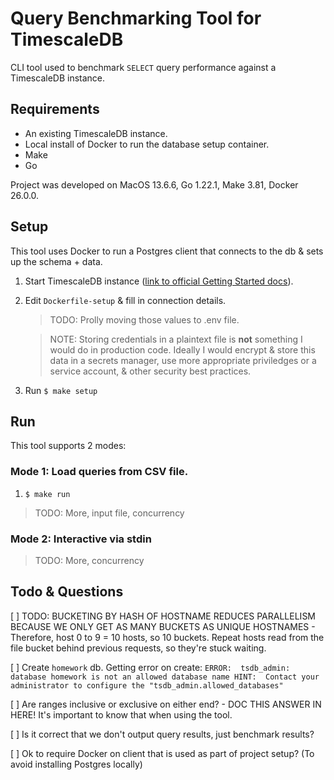 # Query Benchmarking Tool for TimescaleDB

CLI tool used to benchmark `SELECT` query performance against a TimescaleDB instance.


## Requirements

- An existing TimescaleDB instance.
- Local install of Docker to run the database setup container.
- Make
- Go

Project was developed on MacOS 13.6.6, Go 1.22.1, Make 3.81, Docker 26.0.0.


## Setup

This tool uses Docker to run a Postgres client that connects to the db & sets up the schema + data.

1) Start TimescaleDB instance ([link to official Getting Started docs](https://docs.timescale.com/getting-started/latest/)).

2) Edit `Dockerfile-setup` & fill in connection details.

	> TODO: Prolly moving those values to .env file.

	> NOTE: Storing credentials in a plaintext file is **not** something I would do in production code. Ideally I would encrypt & store this data in a secrets manager, use more appropriate priviledges or a service account, & other security best practices.

3) Run `$ make setup`


## Run

This tool supports 2 modes:


### Mode 1: Load queries from CSV file.

1) `$ make run`

> TODO: More, input file, concurrency

### Mode 2: Interactive via stdin
> TODO: More, concurrency


## Todo & Questions

[ ] TODO: BUCKETING BY HASH OF HOSTNAME REDUCES PARALLELISM BECAUSE WE ONLY GET AS MANY BUCKETS AS UNIQUE HOSTNAMES
	- Therefore, host 0 to 9 = 10 hosts, so 10 buckets. Repeat hosts read from the file bucket behind previous requests, so they're stuck waiting.

[ ] Create `homework` db. Getting error on create:
	```
	ERROR:  tsdb_admin: database homework is not an allowed database name
	HINT:  Contact your administrator to configure the "tsdb_admin.allowed_databases"
	```

[ ] Are ranges inclusive or exclusive on either end?
	- DOC THIS ANSWER IN HERE! It's important to know that when using the tool.

[ ] Is it correct that we don't output query results, just benchmark results?

[ ] Ok to require Docker on client that is used as part of project setup? (To avoid installing Postgres locally)